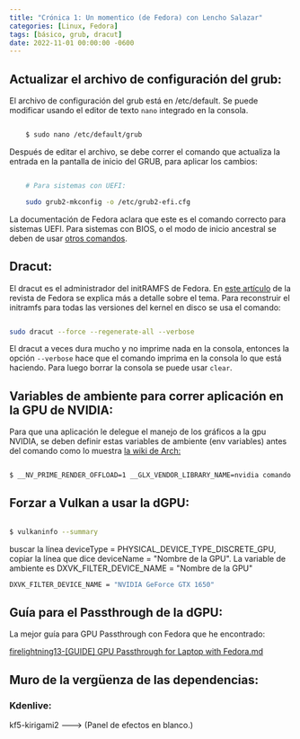 ```yaml
---
title: "Crónica 1: Un momentico (de Fedora) con Lencho Salazar"
categories: [Linux, Fedora]
tags: [básico, grub, dracut]
date: 2022-11-01 00:00:00 -0600 
---
```


## Actualizar el archivo de configuración del grub:

El archivo de configuración del grub está en /etc/default. Se puede modificar usando el editor de texto `nano` integrado en la consola. 

```bash

    $ sudo nano /etc/default/grub

```
Después de editar el archivo, se debe correr el comando que actualiza la entrada en la pantalla de inicio del GRUB, para aplicar los cambios:

```bash

    # Para sistemas con UEFI:

    sudo grub2-mkconfig -o /etc/grub2-efi.cfg

```
La documentación de Fedora aclara que este es el comando correcto para sistemas UEFI. Para sistemas con BIOS, o el modo de inicio ancestral se deben de usar [otros comandos](https://fedoraproject.org/wiki/GRUB_2#Updating_the_GRUB_configuration_file). 

## Dracut:

El dracut es el administrador del initRAMFS de Fedora. En [este artículo](https://fedoramagazine.org/initramfs-dracut-and-the-dracut-emergency-shell/) de la revista de Fedora se explica más a detalle sobre el tema. Para reconstruir el initramfs para todas las versiones del kernel en disco se usa el comando: 

```bash

sudo dracut --force --regenerate-all --verbose 

```

El dracut a veces dura mucho y no imprime nada en la consola, entonces la opción `--verbose` hace que el comando imprima en la consola lo que está haciendo. Para luego borrar la consola se puede usar `clear`. 

## Variables de ambiente para correr aplicación en la GPU de NVIDIA:

Para que una aplicación le delegue el manejo de los gráficos a la gpu NVIDIA, se deben definir estas variables de ambiente (env variables) antes del comando como lo muestra [la wiki de Arch:](https://wiki.archlinux.org/title/PRIME#PRIME_render_offload)

```bash

$ __NV_PRIME_RENDER_OFFLOAD=1 __GLX_VENDOR_LIBRARY_NAME=nvidia comando

```

## Forzar a Vulkan a usar la dGPU:

```bash

$ vulkaninfo --summary
```
buscar la línea deviceType = PHYSICAL_DEVICE_TYPE_DISCRETE_GPU, copiar la línea que dice deviceName = "Nombre de la GPU". La variable de ambiente es DXVK_FILTER_DEVICE_NAME = "Nombre de la GPU"

```bash
DXVK_FILTER_DEVICE_NAME = "NVIDIA GeForce GTX 1650"
```

## Guía para el Passthrough de la dGPU: 

La mejor guía para GPU Passthrough con Fedora que he encontrado:

[firelightning13-[GUIDE] GPU Passthrough for Laptop with Fedora.md](https://gist.github.com/firelightning13/e530aec3e3a4e15885a10f6c4b7ae021)


## Muro de la vergüenza de las dependencias:

### Kdenlive: 

kf5-kirigami2 ---> (Panel de efectos en blanco.)

